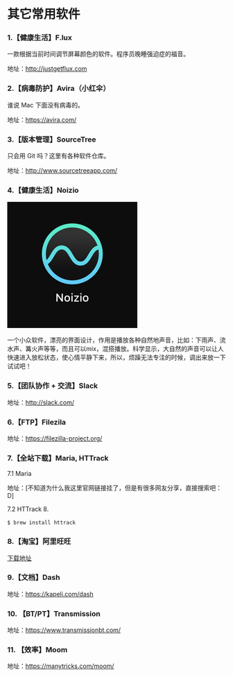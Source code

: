 # 其它常用软件

### 1.【健康生活】F.lux
  
一款根据当前时间调节屏幕颜色的软件。程序员晚睡强迫症的福音。  

地址：<http://justgetflux.com>

### 2.【病毒防护】Avira（小红伞）

谁说 Mac 下面没有病毒的。 

地址：https://avira.com/

### 3.【版本管理】SourceTree 

只会用 Git 吗？这里有各种软件仓库。

地址：http://www.sourcetreeapp.com/

### 4.【健康生活】Noizio

![](5f8e79493caa65fc7e8ec911ffdf825b_b.png)

一个小众软件，漂亮的界面设计，作用是播放各种自然地声音，比如：下雨声、流水声、篝火声等等，而且可以mix，混搭播放。科学显示，大自然的声音可以让人快速进入放松状态，使心情平静下来，所以，烦躁无法专注的时候，调出来放一下试试吧！

<!-- ![](4501053ba6e9971e059eb6cfd85dc807_b.png) -->

### 5.【团队协作 + 交流】Slack

地址：http://slack.com/

### 6.【FTP】Filezila

地址：https://filezilla-project.org/

### 7.【全站下载】Maria, HTTrack
7.1 Maria

地址：[不知道为什么我这里官网链接挂了，但是有很多网友分享，直接搜索吧：D]

7.2 HTTrack
8.
```
$ brew install httrack
```

### 8.【淘宝】阿里旺旺

[下载地址](https://www.taobao.com/go/market/seller/aliclient/ww/index.php)

### 9.【文档】Dash

地址：https://kapeli.com/dash

### 10. 【BT/PT】Transmission

地址：https://www.transmissionbt.com/

### 11. 【效率】Moom

地址：https://manytricks.com/moom/